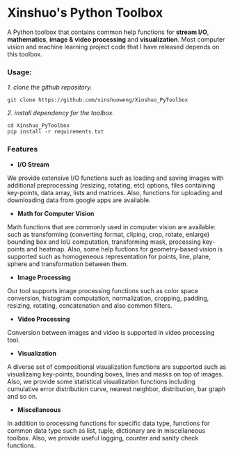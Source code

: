 # Xinshuo's Python Toolbox
A Python toolbox that contains common help functions for **stream I/O**, **mathematics**, **image & video processing** and **visualization**. Most computer vision and machine learning project code that I have released depends on this toolbox.

### Usage:

*1. clone the github repository.*
~~~shell
git clone https://github.com/xinshuoweng/Xinshuo_PyToolbox
~~~

*2. install dependency for the toolbox.*
~~~shell
cd Xinshuo_PyToolbox
pip install -r requirements.txt
~~~

### Features
- **I/O Stream**

We provide extensive I/O functions such as loading and saving images with additional preprocessing (resizing, rotating, etc) options, files containing key-points, data array, lists and matrices. Also, functions for uploading and downloading data from google apps are available.

- **Math for Computer Vision**

Math functions that are commonly used in computer vision are available: such as transforming (converting format, cliping, crop, rotate, enlarge) bounding box and IoU computation, transforming mask, processing key-points and heatmap. Also, some help fuctions for geometry-based vision is supported such as homogeneous representation for points, line, plane, sphere and transformation between them.

- **Image Processing**

Our tool supports image processing functions such as color space conversion, histogram computation, normalization, cropping, padding, resizing, rotating, concatenation and also common filters. 

- **Video Processing**

Conversion between images and video is supported in video processing tool.

- **Visualization**

A diverse set of compositional visualization functions are supported such as visualizaing key-points, bounding boxes, lines and masks on top of images. Also, we provide some statistical visualization functions including cumulative error distribution curve, nearest neighbor, distribution, bar graph and so on.

- **Miscellaneous**

In addition to processing functions for specific data type, functions for common data type such as list, tuple, dictionary are in miscellaneous toolbox. Also, we provide useful logging, counter and sanity check functions.

